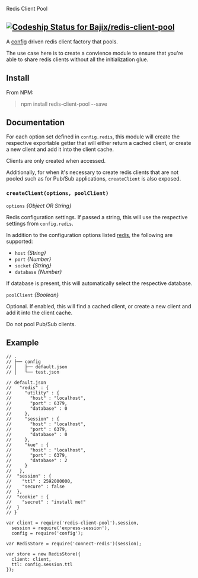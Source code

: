 Redis Client Pool

[ ![Codeship Status for Bajix/redis-client-pool](https://codeship.com/projects/47629180-22d5-0133-a61b-4232491ff1b0/status?branch=master)](https://codeship.com/projects/96293)
-----

A [config](https://www.npmjs.com/package/config) driven redis client factory that pools.

The use case here is to create a convience module to ensure that you're able to share redis clients without all the initialization glue.


## Install
From NPM:

> npm install redis-client-pool --save

## Documentation

For each option set defined in `config.redis`, this module will create the respective exportable getter that will either return a cached client, or create a new client and add it into the client cache.

Clients are only created when accessed.

Additionally, for when it's necessary to create redis clients that are not pooled such as for Pub/Sub applications, `createClient` is also exposed.

### `createClient(options, poolClient)`

`options` *{Object OR String}*

Redis configuration settings. If passed a string, this will use the respective settings from `config.redis`.

In addition to the configuration options listed [redis](https://www.npmjs.com/package/redis), the following are supported:

- `host` *{String}*
- `port` *{Number}*
- `socket` *{String}*
- `database` *{Number}*

If database is present, this will automatically select the respective database.

`poolClient` *{Boolean}*

Optional. If enabled, this will find a cached client, or create a new client and add it into the client cache.

Do not pool Pub/Sub clients.

## Example

```
// .
// ├── config
// │   ├── default.json
// │   └── test.json

// default.json
//   "redis" : {
//     "utility" : {
//       "host" : "localhost",
//       "port" : 6379,
//       "database" : 0
//     },
//     "session" : {
//       "host" : "localhost",
//       "port" : 6379,
//       "database" : 0
//     },
//     "kue" : {
//       "host" : "localhost",
//       "port" : 6379,
//       "database" : 2
//     }
//   },
//  "session" : {
//    "ttl" : 2592000000,
//    "secure" : false
//  },
//  "cookie" : {
//    "secret" : "install me!"
//  }
// }

var client = require('redis-client-pool').session,
  session = require('express-session'),
  config = require('config');

var RedisStore = require('connect-redis')(session);

var store = new RedisStore({
  client: client,
  ttl: config.session.ttl
});
```